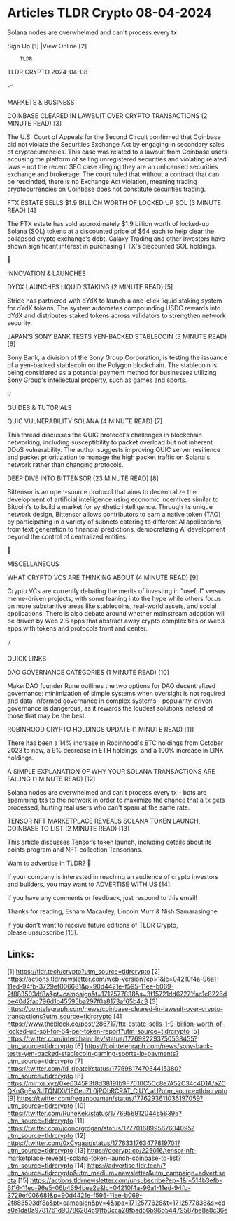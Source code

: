 # Articles TLDR Crypto 08-04-2024

Solana nodes are overwhelmed and can't process every tx  

 Sign Up [1] |View Online [2] 

		TLDR 

TLDR CRYPTO 2024-04-08

📈 

MARKETS & BUSINESS

 COINBASE CLEARED IN LAWSUIT OVER CRYPTO TRANSACTIONS (2 MINUTE READ)
[3] 

 The U.S. Court of Appeals for the Second Circuit confirmed that
Coinbase did not violate the Securities Exchange Act by engaging in
secondary sales of cryptocurrencies. This case was related to a
lawsuit from Coinbase users accusing the platform of selling
unregistered securities and violating related laws – not the recent
SEC case alleging they are an unlicensed securities exchange and
brokerage. The court ruled that without a contract that can be
rescinded, there is no Exchange Act violation, meaning trading
cryptocurrencies on Coinbase does not constitute securities trading. 

 FTX ESTATE SELLS $1.9 BILLION WORTH OF LOCKED UP SOL (3 MINUTE READ)
[4] 

 The FTX estate has sold approximately $1.9 billion worth of locked-up
Solana (SOL) tokens at a discounted price of $64 each to help clear
the collapsed crypto exchange's debt. Galaxy Trading and other
investors have shown significant interest in purchasing FTX's
discounted SOL holdings. 

🚀 

INNOVATION & LAUNCHES

 DYDX LAUNCHES LIQUID STAKING (2 MINUTE READ) [5] 

 Stride has partnered with dYdX to launch a one-click liquid staking
system for dYdX tokens. The system automates compounding USDC rewards
into dYdX and distributes staked tokens across validators to
strengthen network security. 

 JAPAN’S SONY BANK TESTS YEN-BACKED STABLECOIN (3 MINUTE READ) [6] 

 Sony Bank, a division of the Sony Group Corporation, is testing the
issuance of a yen-backed stablecoin on the Polygon blockchain. The
stablecoin is being considered as a potential payment method for
businesses utilizing Sony Group's intellectual property, such as games
and sports. 

💡 

GUIDES & TUTORIALS

 QUIC VULNERABILITY SOLANA (4 MINUTE READ) [7] 

 This thread discusses the QUIC protocol's challenges in blockchain
networking, including susceptibility to packet overload but not
inherent DDoS vulnerability. The author suggests improving QUIC server
resilience and packet prioritization to manage the high packet traffic
on Solana's network rather than changing protocols. 

 DEEP DIVE INTO BITTENSOR (23 MINUTE READ) [8] 

 Bittensor is an open-source protocol that aims to decentralize the
development of artificial intelligence using economic incentives
similar to Bitcoin's to build a market for synthetic intelligence.
Through its unique network design, Bittensor allows contributors to
earn a native token (TAO) by participating in a variety of subnets
catering to different AI applications, from text generation to
financial predictions, democratizing AI development beyond the control
of centralized entities. 

🦄 

MISCELLANEOUS

 WHAT CRYPTO VCS ARE THINKING ABOUT (4 MINUTE READ) [9] 

 Crypto VCs are currently debating the merits of investing in "useful"
versus meme-driven projects, with some leaning into the hype while
others focus on more substantive areas like stablecoins, real-world
assets, and social applications. There is also debate around whether
mainstream adoption will be driven by Web 2.5 apps that abstract away
crypto complexities or Web3 apps with tokens and protocols front and
center. 

⚡ 

QUICK LINKS

 DAO GOVERNANCE CATEGORIES (1 MINUTE READ) [10] 

 MakerDAO founder Rune outlines the two options for DAO decentralized
governance: minimization of simple systems when oversight is not
required and data-informed governance in complex systems -
popularity-driven governance is dangerous, as it rewards the loudest
solutions instead of those that may be the best. 

 ROBINHOOD CRYPTO HOLDINGS UPDATE (1 MINUTE READ) [11] 

 There has been a 14% increase in Robinhood's BTC holdings from
October 2023 to now, a 9% decrease in ETH holdings, and a 100%
increase in LINK holdings. 

 A SIMPLE EXPLANATION OF WHY YOUR SOLANA TRANSACTIONS ARE FAILING (1
MINUTE READ) [12] 

 Solana nodes are overwhelmed and can't process every tx - bots are
spamming txs to the network in order to maximize the chance that a tx
gets processed, hurting real users who can't spam at the same rate. 

 TENSOR NFT MARKETPLACE REVEALS SOLANA TOKEN LAUNCH, COINBASE TO LIST
(2 MINUTE READ) [13] 

 This article discusses Tensor’s token launch, including details
about its points program and NFT collection Tensorians. 

Want to advertise in TLDR? 📰

 If your company is interested in reaching an audience of crypto
investors and builders, you may want to ADVERTISE WITH US [14]. 

 If you have any comments or feedback, just respond to this email! 

Thanks for reading, 
Esham Macauley, Lincoln Murr & Nish Samarasinghe 

If you don't want to receive future editions of TLDR Crypto,
please unsubscribe [15]. 

 

Links:
------
[1] https://tldr.tech/crypto?utm_source=tldrcrypto
[2] https://actions.tldrnewsletter.com/web-version?ep=1&lc=04210f4a-96a1-11ed-94fb-3729ef006681&p=90d4421e-f595-11ee-b069-2f883503df8a&pt=campaign&t=1712577838&s=3f15721dd67271fac1c8226dbe40d2fac796d1b45595ba297f0a8173af65b4c3
[3] https://cointelegraph.com/news/coinbase-cleared-in-lawsuit-over-crypto-transactions?utm_source=tldrcrypto
[4] https://www.theblock.co/post/286717/ftx-estate-sells-1-9-billion-worth-of-locked-up-sol-for-64-per-token-report?utm_source=tldrcrypto
[5] https://twitter.com/interchainriley/status/1776992293750538455?utm_source=tldrcrypto
[6] https://cointelegraph.com/news/sony-bank-tests-yen-backed-stablecoin-gaming-sports-ip-payments?utm_source=tldrcrypto
[7] https://twitter.com/fd_ripatel/status/1776981747034415380?utm_source=tldrcrypto
[8] https://mirror.xyz/0xe6345F3f8d38191b9F7610C5Cc8e7A52C34c4D1A/aZCQKnGgEw3JTQNfXV1EOeuZL0jPQbRCRAT_CiUY_aU?utm_source=tldrcrypto
[9] https://twitter.com/reganbozman/status/1776293611036197059?utm_source=tldrcrypto
[10] https://twitter.com/RuneKek/status/1776956912044556395?utm_source=tldrcrypto
[11] https://twitter.com/jconorgrogan/status/1777016899567604095?utm_source=tldrcrypto
[12] https://twitter.com/0xCygaar/status/1776331763477819701?utm_source=tldrcrypto
[13] https://decrypt.co/225016/tensor-nft-marketplace-reveals-solana-token-launch-coinbase-to-list?utm_source=tldrcrypto
[14] https://advertise.tldr.tech/?utm_source=tldrcrypto&utm_medium=newsletter&utm_campaign=advertisecta
[15] https://actions.tldrnewsletter.com/unsubscribe?ep=1&l=514b3efb-6f16-11ec-96e5-06b4694bee2a&lc=04210f4a-96a1-11ed-94fb-3729ef006681&p=90d4421e-f595-11ee-b069-2f883503df8a&pt=campaign&pv=4&spa=1712577628&t=1712577838&s=cda0a1da0a9781761d90786284c91fb0cca28fbad56b96b54479587be8a8c36e